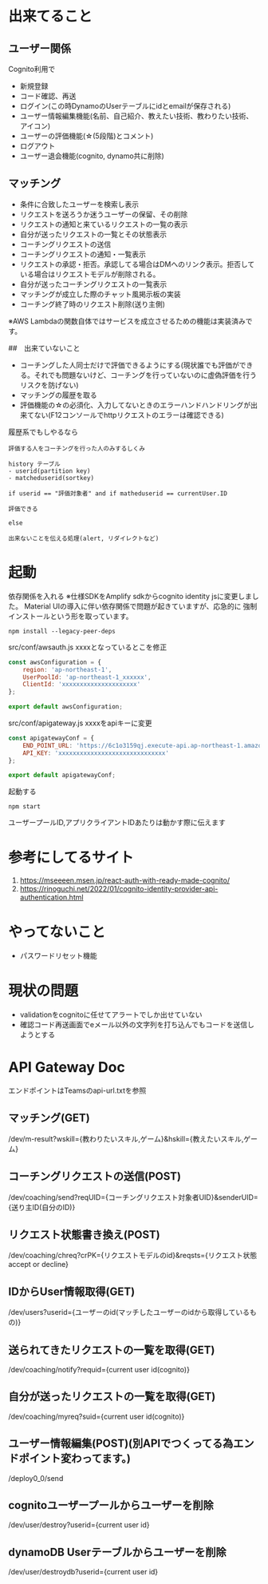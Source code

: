 # 出来てること
## ユーザー関係
Cognito利用で
- 新規登録
- コード確認、再送
- ログイン(この時DynamoのUserテーブルにidとemailが保存される)
- ユーザー情報編集機能(名前、自己紹介、教えたい技術、教わりたい技術、アイコン)
- ユーザーの評価機能(☆(5段階)とコメント)
- ログアウト
- ユーザー退会機能(cognito, dynamo共に削除)

## マッチング
- 条件に合致したユーザーを検索し表示
- リクエストを送ろうか迷うユーザーの保留、その削除
- リクエストの通知と来ているリクエストの一覧の表示
- 自分が送ったリクエストの一覧とその状態表示
- コーチングリクエストの送信
- コーチングリクエストの通知・一覧表示
- リクエストの承認・拒否。承認してる場合はDMへのリンク表示。拒否している場合はリクエストモデルが削除される。
- 自分が送ったコーチングリクエストの一覧表示
- マッチングが成立した際のチャット風掲示板の実装
- コーチング終了時のリクエスト削除(送り主側)

※AWS Lambdaの関数自体ではサービスを成立させるための機能は実装済みです。

##　出来ていないこと
- コーチングした人同士だけで評価できるようにする(現状誰でも評価ができる。それでも問題ないけど、コーチングを行っていないのに虚偽評価を行うリスクを防げない)
- マッチングの履歴を取る
- 評価機能の☆の必須化、入力してないときのエラーハンドハンドリングが出来てない(F12コンソールでhttpリクエストのエラーは確認できる)


履歴系でもしやるなら
```
評価する人をコーチングを行った人のみするしくみ

history テーブル
- userid(partition key)
- matcheduserid(sortkey)

if userid == "評価対象者" and if matheduserid == currentUser.ID

評価できる

else

出来ないことを伝える処理(alert, リダイレクトなど)
```


# 起動
依存関係を入れる
※仕様SDKをAmplify sdkからcognito identity jsに変更しました。
Material UIの導入に伴い依存関係で問題が起きていますが、応急的に
強制インストールという形を取っています。

```
npm install --legacy-peer-deps 
```

src/conf/awsauth.js xxxxとなっているとこを修正

```js
const awsConfiguration = {
    region: 'ap-northeast-1',
    UserPoolId: 'ap-northeast-1_xxxxxx',
    ClientId: 'xxxxxxxxxxxxxxxxxxxxx'
};
  
export default awsConfiguration;
```

src/conf/apigateway.js xxxxをapiキーに変更

```js 
const apigatewayConf = {
    END_POINT_URL: 'https://6c1o3159qj.execute-api.ap-northeast-1.amazonaws.com',
    API_KEY: 'xxxxxxxxxxxxxxxxxxxxxxxxxxxxxx'
};
 
export default apigatewayConf;
```

起動する

```
npm start
```

ユーザープールID,アプリクライアントIDあたりは動かす際に伝えます
# 参考にしてるサイト

1. https://mseeeen.msen.jp/react-auth-with-ready-made-cognito/
2. https://rinoguchi.net/2022/01/cognito-identity-provider-api-authentication.html

# やってないこと
- パスワードリセット機能

# 現状の問題
- validationをcognitoに任せてアラートでしか出せていない
- 確認コード再送画面でeメール以外の文字列を打ち込んでもコードを送信しようとする

# API Gateway Doc
エンドポイントはTeamsのapi-url.txtを参照
## マッチング(GET)
/dev/m-result?wskill={教わりたいスキル,ゲーム}&hskill={教えたいスキル,ゲーム}

## コーチングリクエストの送信(POST)
/dev/coaching/send?reqUID={コーチングリクエスト対象者UID}&senderUID={送り主ID(自分のID)}

## リクエスト状態書き換え(POST)
/dev/coaching/chreq?crPK={リクエストモデルのid}&reqsts={リクエスト状態 accept or decline}

## IDからUser情報取得(GET)
/dev/users?userid={ユーザーのid(マッチしたユーザーのidから取得しているもの)}

## 送られてきたリクエストの一覧を取得(GET)
/dev/coaching/notify?requid={current user id(cognito)}

## 自分が送ったリクエストの一覧を取得(GET)
/dev/coaching/myreq?suid={current user id(cognito)}

## ユーザー情報編集(POST)(別APIでつくってる為エンドポイント変わってます。)
/deploy0_0/send

## cognitoユーザープールからユーザーを削除
/dev/user/destroy?userid={current user id}
## dynamoDB Userテーブルからユーザーを削除
/dev/user/destroydb?userid={current user id}